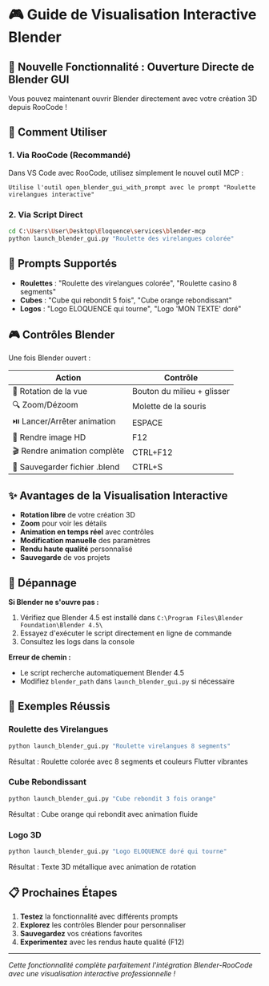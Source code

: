 # 🎮 Guide de Visualisation Interactive Blender

## 🌟 Nouvelle Fonctionnalité : Ouverture Directe de Blender GUI

Vous pouvez maintenant ouvrir Blender directement avec votre création 3D depuis RooCode !

## 🚀 Comment Utiliser

### 1. Via RooCode (Recommandé)

Dans VS Code avec RooCode, utilisez simplement le nouvel outil MCP :

```
Utilise l'outil open_blender_gui_with_prompt avec le prompt "Roulette virelangues interactive"
```

### 2. Via Script Direct

```bash
cd C:\Users\User\Desktop\Eloquence\services\blender-mcp
python launch_blender_gui.py "Roulette des virelangues colorée"
```

## 🎨 Prompts Supportés

- **Roulettes** : "Roulette des virelangues colorée", "Roulette casino 8 segments"
- **Cubes** : "Cube qui rebondit 5 fois", "Cube orange rebondissant"
- **Logos** : "Logo ELOQUENCE qui tourne", "Logo 'MON TEXTE' doré"

## 🎮 Contrôles Blender

Une fois Blender ouvert :

| Action | Contrôle |
|--------|----------|
| 🔄 Rotation de la vue | Bouton du milieu + glisser |
| 🔍 Zoom/Dézoom | Molette de la souris |
| ⏯️ Lancer/Arrêter animation | ESPACE |
| 🎥 Rendre image HD | F12 |
| 🎬 Rendre animation complète | CTRL+F12 |
| 💾 Sauvegarder fichier .blend | CTRL+S |

## ✨ Avantages de la Visualisation Interactive

- **Rotation libre** de votre création 3D
- **Zoom** pour voir les détails 
- **Animation en temps réel** avec contrôles
- **Modification manuelle** des paramètres
- **Rendu haute qualité** personnalisé
- **Sauvegarde** de vos projets

## 🔧 Dépannage

**Si Blender ne s'ouvre pas :**
1. Vérifiez que Blender 4.5 est installé dans `C:\Program Files\Blender Foundation\Blender 4.5\`
2. Essayez d'exécuter le script directement en ligne de commande
3. Consultez les logs dans la console

**Erreur de chemin :**
- Le script recherche automatiquement Blender 4.5
- Modifiez `blender_path` dans `launch_blender_gui.py` si nécessaire

## 🎉 Exemples Réussis

### Roulette des Virelangues
```python
python launch_blender_gui.py "Roulette virelangues 8 segments"
```
Résultat : Roulette colorée avec 8 segments et couleurs Flutter vibrantes

### Cube Rebondissant
```python  
python launch_blender_gui.py "Cube rebondit 3 fois orange"
```
Résultat : Cube orange qui rebondit avec animation fluide

### Logo 3D
```python
python launch_blender_gui.py "Logo ELOQUENCE doré qui tourne"
```
Résultat : Texte 3D métallique avec animation de rotation

## 📋 Prochaines Étapes

1. **Testez** la fonctionnalité avec différents prompts
2. **Explorez** les contrôles Blender pour personnaliser
3. **Sauvegardez** vos créations favorites
4. **Experimentez** avec les rendus haute qualité (F12)

---

*Cette fonctionnalité complète parfaitement l'intégration Blender-RooCode avec une visualisation interactive professionnelle !*
